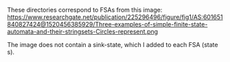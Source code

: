 These directories correspond to FSAs from this image: https://www.researchgate.net/publication/225296496/figure/fig1/AS:601651840827424@1520456385929/Three-examples-of-simple-finite-state-automata-and-their-stringsets-Circles-represent.png

The image does not contain a sink-state, which I added to each FSA (state s).